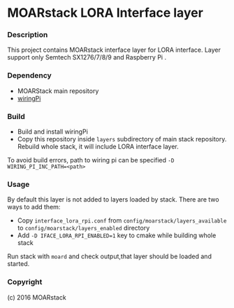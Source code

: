 # MOARstack LORA Interface layer
### Description
This project contains MOARstack interface layer for LORA interface. Layer support only Semtech SX1276/7/8/9 and Raspberry Pi .
### Dependency 
* MOARStack main repository
* [wiringPi](http://wiringpi.com/)
### Build
* Build and install wiringPi
* Copy this repository inside `layers` subdirectory of main stack repository. Rebuild whole stack, it will include LORA interface layer.

To avoid build errors, path to wiring pi can be specified `-D WIRING_PI_INC_PATH=<path>`

### Usage
By default this layer is not added to layers loaded by stack. There are two ways to add them:
* Copy `interface_lora_rpi.conf` from `config/moarstack/layers_available` to `config/moarstack/layers_enabled` directory 
* Add `-D IFACE_LORA_RPI_ENABLED=1` key to cmake while building whole stack

Run stack with `moard` and check output,that layer should be loaded and started.

### Copyright

(c) 2016 MOARstack
